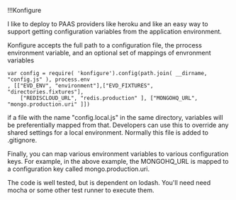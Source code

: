 !!!Konfigure

I like to deploy to PAAS providers like heroku and like an easy way to support getting configuration variables from the application environment.

Konfigure accepts the full path to a configuration file, the prrocess environment variable, and an optional set of mappings of envronment variables 

	var config = require( 'konfigure').config(path.join( __dirname, "config.js" ), process.env
	, [["EVD_ENV", "environment"],["EVD_FIXTURES", "directories.fixtures"],
        ["REDISCLOUD_URL", "redis.production" ], ["MONGOHQ_URL", "mongo.production.uri" ]])

if a file with the name "config.local.js" in the same directory, variables will be preferentially mapped from that. Developers can use this to override any shared settings for a local environment. Normally this file is added to .gitignore.

Finally, you can map various environment variables to various configuration keys.  For example, in the above example, the MONGOHQ_URL is mapped to a configuration key called mongo.production.uri.

The code is well tested, but is dependent on lodash.  You'll need need mocha or some other test runner to execute them.
